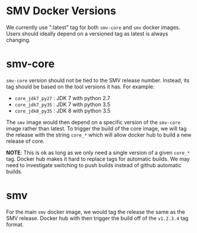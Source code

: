 # SMV Docker Versions

We currently use ":latest" tag for both `smv-core` and `smv` docker images.  Users should ideally depend on a versioned tag as latest is always changing.

# smv-core
`smv-core` version should not be tied to the SMV release number.  Instead, its tag should be based on the tool versions it has.  For example:
* `core_jdk7_py27` : JDK 7 with python 2.7
* `core_jdk7_py35` : JDK 7 with python 3.5
* `core_jdk8_py35` : JDK 8 with python 3.5

The `smv` image would then depend on a specific version of the `smv-core` image rather than latest.
To trigger the build of the core image, we will tag the release with the string `core_*` which will allow docker hub to build a new release of core.

**NOTE**: This is ok as long as we only need a single version of a given `core_*` tag.  Docker hub makes it hard to replace tags for automatic builds.  We may need to investigate switching to push builds instead of github automatic builds.

# smv
For the main `smv` docker image, we would tag the release the same as the SMV release.  Docker hub with then trigger the build off of the `v1.2.3.4` tag format.

